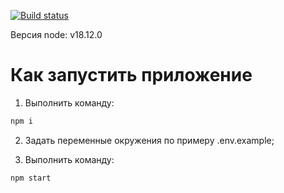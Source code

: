 [![Build status](https://ci.appveyor.com/api/projects/status/36x7e4hmn36m86nd?svg=true)](https://ci.appveyor.com/project/Zicio/contacts-front)

Версия node: v18.12.0

# Как запустить приложение
1) Выполнить команду:
```sh
npm i
```

2) Задать переменные окружения по примеру .env.example;

3) Выполнить команду:

```sh
npm start
```
